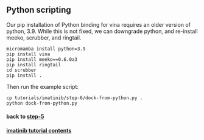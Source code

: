 ## Python scripting

Our pip installation of Python binding for vina requires an older
version of python, 3.9. While this is not fixed, we can downgrade
python, and re-install meeko, scrubber, and ringtail.

```
micromamba install python=3.9
pip install vina
pip install meeko==0.6.0a3
pip install ringtail
cd scrubber
pip install .
```

Then run the example script:

```
cp tutorials/imatinib/step-6/dock-from-python.py .
python dock-from-python.py
```


#### back to [step-5](../step-5)

#### [imatinib tutorial contents](../)
